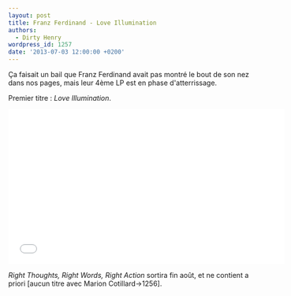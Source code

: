 ```yaml
---
layout: post
title: Franz Ferdinand - Love Illumination
authors:
  - Dirty Henry
wordpress_id: 1257
date: '2013-07-03 12:00:00 +0200'
---
```

Ça faisait un bail que Franz Ferdinand avait pas montré le bout de son nez dans nos pages, mais leur 4ème LP est en phase d'atterrissage. 

Premier titre : *Love Illumination*.

<iframe width="560" height="315" src="//www.youtube.com/embed/gWjN1GctWog" frameborder="0" allowfullscreen></iframe>

*Right Thoughts, Right Words, Right Action* sortira fin août, et ne contient a priori [aucun titre avec Marion Cotillard->1256].
